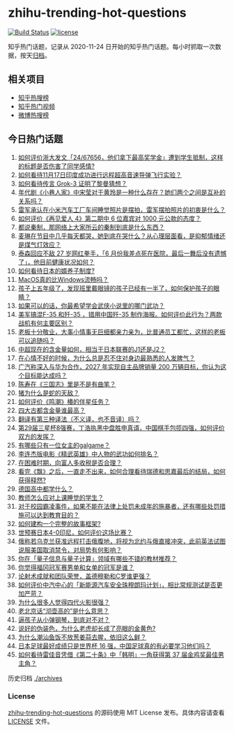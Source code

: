 # zhihu-trending-hot-questions

[![Build Status](https://github.com/justjavac/zhihu-trending-hot-questions/workflows/ci/badge.svg?branch=master)](https://github.com/justjavac/zhihu-trending-hot-questions/actions)
[![license](https://img.shields.io/github/license/justjavac/zhihu-trending-hot-questions)](https://github.com/justjavac/zhihu-trending-hot-questions/blob/master/LICENSE)

知乎热门话题，记录从 2020-11-24
日开始的知乎热门话题。每小时抓取一次数据，按天[归档](./archives)。

## 相关项目

- [知乎热搜榜](https://github.com/justjavac/zhihu-trending-top-search)
- [知乎热门视频](https://github.com/justjavac/zhihu-trending-hot-video)
- [微博热搜榜](https://github.com/justjavac/weibo-trending-hot-search)

## 今日热门话题

<!-- BEGIN -->
<!-- 最后更新时间 Mon Nov 18 2024 05:20:23 GMT+0800 (China Standard Time) -->

1. [如何评价浙大发文「24/67656，他们拿下最高奖学金」遭到学生抵制，这样的标题是否伤害了同学感情?](https://www.zhihu.com/question/4213689883)
1. [如何看待11月17日印度成功进行远程超高音速导弹飞行实验？](https://www.zhihu.com/question/4393078452)
1. [如何看待传言 Grok-3 证明了黎曼猜想？](https://www.zhihu.com/question/4406410266)
1. [年代剧《小巷人家》中宋莹对于黄玲是一种什么存在？她们两个之间是互补的关系吗？](https://www.zhihu.com/question/2674065471)
1. [雷军承认在小米汽车工厂车间睡觉照片是摆拍，雷军摆拍照片的初衷是什么？](https://www.zhihu.com/question/4175205805)
1. [如何评价《再见爱人 4》第二期中 6 位嘉宾对 1000 元公款的态度？](https://www.zhihu.com/question/2332772866)
1. [都说秦制，那网络上大家所云的秦制到底是什么东西？](https://www.zhihu.com/question/655480473)
1. [麦琳在节目中几乎每天都哭，她到底在哭什么？从心理层面看，是抑郁情绪还是煤气灯效应？](https://www.zhihu.com/question/4300234213)
1. [泰森回应不敌 27 岁网红拳手，「6 月份我差点死在医院，最后一舞后没有遗憾了」，他目前健康状况如何？](https://www.zhihu.com/question/4373331825)
1. [如何看待日本的婿养子制度?](https://www.zhihu.com/question/4164177364)
1. [MacOS真的比Windows流畅吗？](https://www.zhihu.com/question/771169514)
1. [孩子上五年级了，发现班里戴眼镜的孩子已经有一半了，如何保护孩子的眼睛？](https://www.zhihu.com/question/2775344772)
1. [如果可以的话，你最希望学会武侠小说里的哪门武功？](https://www.zhihu.com/question/334866067)
1. [美军搞混F-35 和歼-35 ，错用中国歼-35 制作海报。如何评价此行为？两款战机有何主要区别？](https://www.zhihu.com/question/4064617275)
1. [老板十分敬业，大事小情事无巨细都亲力亲为，比普通员工都忙，这样的老板可以追随吗？](https://www.zhihu.com/question/4372129959)
1. [中超现在的含金量如何，相当于日本联赛的J1还是J2？](https://www.zhihu.com/question/650023449)
1. [在心情不好的时候，为什么总是忍不住对身边最熟悉的人发脾气？](https://www.zhihu.com/question/4345021951)
1. [广汽称深入与华为合作，2027 年实现自主品牌销量 200 万辆目标，你认为这个目标能达成吗？](https://www.zhihu.com/question/4233184780)
1. [陈寿在《三国志》里是不是有曲笔？](https://www.zhihu.com/question/4354616410)
1. [猪为什么是蛇的天敌？](https://www.zhihu.com/question/598821148)
1. [如何评价《鸣潮》椿的伴星任务？](https://www.zhihu.com/question/4229854738)
1. [四大古都含金量谁最高？](https://www.zhihu.com/question/3556509644)
1. [翻译有第三种译法（不义译，也不音译）吗？](https://www.zhihu.com/question/3875891518)
1. [第29届三星杯8强赛，丁浩执黑中盘胜申真谞，中国棋手包揽四强，如何评价双方的发挥？](https://www.zhihu.com/question/4400983000)
1. [有哪些只有一位女主的galgame？](https://www.zhihu.com/question/632091923)
1. [李连杰版电影《精武英雄》中人物的武功如何排名？](https://www.zhihu.com/question/509948072)
1. [在困难时期，向富人多收税是否合理？](https://www.zhihu.com/question/4051759667)
1. [看完《飘》之后，一直走不出来，如何合理看待瑞德和思嘉最后的结局，如何获得释然?](https://www.zhihu.com/question/67670527)
1. [德国高中都学什么？](https://www.zhihu.com/question/350089802)
1. [教师怎么应对上课睡觉的学生？](https://www.zhihu.com/question/652253117)
1. [对于校园霸凌事件，如果不能在法律上处罚未成年的施暴者，还有哪些处罚措施可以达到教育目的？](https://www.zhihu.com/question/4227489700)
1. [如何建构一个完整的故事框架?](https://www.zhihu.com/question/31630184)
1. [世预赛日本4-0印尼，如何评价这场比赛？](https://www.zhihu.com/question/4267957880)
1. [俄称若乌克兰获准远程打击俄腹地，将视为北约与俄直接冲突，此前英法试图说服美国取消禁令，对局势有何影响？](https://www.zhihu.com/question/4081610760)
1. [你在「量子信息与量子计算」领域有哪些不错的教材推荐？](https://www.zhihu.com/question/380308340)
1. [你觉得福冈冠军赛男单和女单的冠军是谁？](https://www.zhihu.com/question/4337848978)
1. [论射术成就和团队荣誉，盖德穆勒和C罗谁更强？](https://www.zhihu.com/question/4274676195)
1. [如何评价中汽中心的「新能源汽车安全珠穆朗玛计划」，相比常规测试是否更加严苛？](https://www.zhihu.com/question/4307963715)
1. [为什么很多人觉得四代火影很强？](https://www.zhihu.com/question/638604292)
1. [老北京话“沏壶高的”是什么意思？](https://www.zhihu.com/question/596279235)
1. [逼孩子从小弹钢琴，到底对不对？](https://www.zhihu.com/question/351407397)
1. [说好的伪装色，为什么老虎却长成了亮眼的金黄色?](https://www.zhihu.com/question/630883420)
1. [为什么潮汕鱼饭不放葱姜蒜去腥，依旧这么鲜？](https://www.zhihu.com/question/664293409)
1. [日本足球最好成绩只是世界杯 16 强，中国足球真的有必要学习他们吗？](https://www.zhihu.com/question/444160236)
1. [如何看待雷佳音凭借《第二十条》中「韩明」一角获得第 37 届金鸡奖最佳男主角？](https://www.zhihu.com/question/4346605697)

<!-- END -->

历史归档 [./archives](./archives)

### License

[zhihu-trending-hot-questions](https://github.com/justjavac/zhihu-trending-hot-questions)
的源码使用 MIT License 发布。具体内容请查看 [LICENSE](./LICENSE) 文件。

